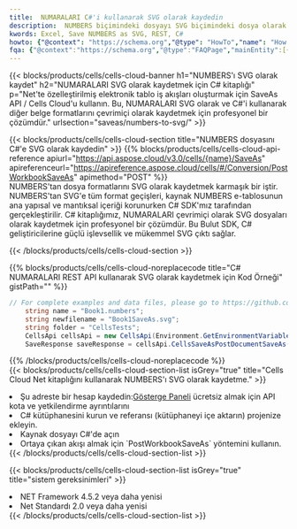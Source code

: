 ```yaml
---
title:  NUMARALARI C#'i kullanarak SVG olarak kaydedin
description:  NUMBERS biçimindeki dosyayı SVG biçimindeki dosya olarak kaydetmek için C# için Aspose.Cells Bulut SDK'sını kullanma.
kwords: Excel, Save NUMBERS as SVG, REST, C#
howto: {"@context": "https://schema.org","@type": "HowTo","name": "How to save NUMBERS as SVG using the Cells Cloud Net library.","description": "How to save NUMBERS as SVG using the Cells Cloud Net library.","image": {"@type": "ImageObject"},"url": "/net/saveas/numbers-to-svg/","step": [{ "@type": "HowToStep","name": "How to save NUMBERS as SVG using the Cells Cloud Net library. step 1", "image": {"@type": "ImageObject",},"url": "/net/saveas/numbers-to-svg/","text": "Register an account at <a href='https://dashboard.aspose.cloud/'>Dashboard</a> to get free API quota & authorization details",},{ "@type": "HowToStep","name": "How to save NUMBERS as SVG using the Cells Cloud Net library. step 1", "image": {"@type": "ImageObject",},"url": "/net/saveas/numbers-to-svg/","text": "Install C# library and add the reference (import the library) to your project.",},{ "@type": "HowToStep","name": "How to save NUMBERS as SVG using the Cells Cloud Net library. step 1", "image": {"@type": "ImageObject",},"url": "/net/saveas/numbers-to-svg/","text": "Open the source file in C#",},{ "@type": "HowToStep","name": "How to save NUMBERS as SVG using the Cells Cloud Net library. step 1", "image": {"@type": "ImageObject",},"url": "/net/saveas/numbers-to-svg/","text": "Use the `PostWorkbookSaveAs` method to retrieve the resulting stream.",}, ],"supply": {"@type": "HowToSupply","name": "document"},"tool": [{"@type": "HowToTool","name": "Visual Studio, Visual Studio Code, Rider"},{"@type": "HowToTool","name": "Aspose Cells"}],"totalTime": "PT6M"}
fqa: {"@context":"https://schema.org","@type":"FAQPage","mainEntity":[{"@type":"Question","name":"Why save file as other formats file in C# using REST API?","acceptedAnswer":{"@type":"Answer","text":"Documents are encoded in many ways, and some files may be incompatible with the software you use. To open and read such files, just save them as appropriate file formats.<br/><ol><li>Install .NET SDK and add the reference (import the library) to your project.</li><li>Open the source file in C# using REST API.</li><li>Call the PostWorkbookSaveAsRequest() method, passing an output filename with required extension.</li><li>Get the result of save as a separate file.</li></ol>"}},{"@type":"Question","name":"What file formats can I save as with your C# library?","acceptedAnswer":{"@type":"Answer","text":"We support a variety of file formats for conversion using .NET library, including XLSX, Excel, xls , PDF, CSV, HTML, Markdown, XML, PNG, JPG, TIFF, Json, TXT and many more."}},{"@type":"Question","name":"What is the maximum allowed file size for conversion using this .NET library?","acceptedAnswer":{"@type":"Answer","text":"There are no file size limits for format conversions using .NET library."}}]}
---
```

{{< blocks/products/cells/cells-cloud-banner h1="NUMBERS\'ı SVG olarak kaydet" h2="NUMARALARI SVG olarak kaydetmek için C# kitaplığı" p="Net\'te özelleştirilmiş elektronik tablo iş akışları oluşturmak için SaveAs API / Cells Cloud\'u kullanın. Bu, NUMARALARI SVG olarak ve C#\'i kullanarak diğer belge formatlarını çevrimiçi olarak kaydetmek için profesyonel bir çözümdür." urlsection="saveas/numbers-to-svg/" >}}

{{< blocks/products/cells/cells-cloud-section title="NUMBERS dosyasını C#\'e SVG olarak kaydedin" >}}
{{% blocks/products/cells/cells-cloud-api-reference apiurl="https://api.aspose.cloud/v3.0/cells/{name}/SaveAs" apireferenceurl="https://apireference.aspose.cloud/cells/#/Conversion/PostWorkbookSaveAs" apimethod="POST" %}}
<br/>
NUMBERS'tan dosya formatlarını SVG olarak kaydetmek karmaşık bir iştir. NUMBERS'tan SVG'e tüm format geçişleri, kaynak NUMBERS e-tablosunun ana yapısal ve mantıksal içeriği korunurken C# SDK'mız tarafından gerçekleştirilir. C# kitaplığımız, NUMARALARI çevrimiçi olarak SVG dosyaları olarak kaydetmek için profesyonel bir çözümdür. Bu Bulut SDK, C# geliştiricilerine güçlü işlevsellik ve mükemmel SVG çıktı sağlar.

{{< /blocks/products/cells/cells-cloud-section >}}

{{% blocks/products/cells/cells-cloud-noreplacecode title="C# NUMARALARI REST API kullanarak SVG olarak kaydetmek için Kod Örneği" gistPath="" %}}
  
```cs
// For complete examples and data files, please go to https://github.com/aspose-cells-cloud/aspose-cells-cloud-dotnet/
    string name = "Book1.numbers";
    string newfilename = "Book1SaveAs.svg";
    string folder = "CellsTests";
    CellsApi cellsApi = new CellsApi(Environment.GetEnvironmentVariable("ProductClientId"), Environment.GetEnvironmentVariable("ProductClientSecret"));
    SaveResponse saveResponse = cellsApi.CellsSaveAsPostDocumentSaveAs(name, null, newfilename, null,null,folder);
```
  
{{% /blocks/products/cells/cells-cloud-noreplacecode %}}
<br/>
{{< blocks/products/cells/cells-cloud-section-list isGrey="true" title="Cells Cloud Net kitaplığını kullanarak NUMBERS\'ı SVG olarak kaydetme." >}}
<li> Şu adreste bir hesap kaydedin:<a href="https://dashboard.aspose.cloud/">Gösterge Paneli</a> ücretsiz almak için API kota ve yetkilendirme ayrıntılarını</li>
<li>C# kütüphanesini kurun ve referansı (kütüphaneyi içe aktarın) projenize ekleyin.</li>
<li>Kaynak dosyayı C#'de açın</li>
<li>Ortaya çıkan akışı almak için `PostWorkbookSaveAs` yöntemini kullanın.</li>
{{< /blocks/products/cells/cells-cloud-section-list >}}

{{< blocks/products/cells/cells-cloud-section-list isGrey="true" title="sistem gereksinimleri" >}}
<li>NET Framework 4.5.2 veya daha yenisi</li>
<li>Net Standardı 2.0 veya daha yenisi</li>
{{< /blocks/products/cells/cells-cloud-section-list >}}
